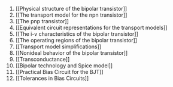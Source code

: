1. [[Physical structure of the bipolar transistor]]
2. [[The transport model for the npn transistor]]
3. [[The pnp transistor]]
4. [[Equivalent circuit representations for the transport models]]
5. [[The i-v characteristics of the bipolar transistor]]
6. [[The operating regions of the bipolar transistor]]
7. [[Transport model simplifications]]
8. [[Nonideal behavior of the bipolar transistor]]
9. [[Transconductance]]
10. [[Bipolar technology and Spice model]]
11. [[Practical Bias Circuit for the BJT]]
12. [[Tolerances in Bias Circuits]]